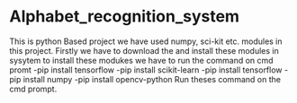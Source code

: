 # Alphabet_recognition_system
This is python Based  project we have used numpy, sci-kit etc. modules in this project.
Firstly we have to download the and install these modules in sysytem 
to install these modukes we have to run the command on cmd promt
-pip install tensorflow
-pip install scikit-learn
-pip install tensorflow
-pip install numpy
-pip install opencv-python
Run theses command on the cmd prompt.
